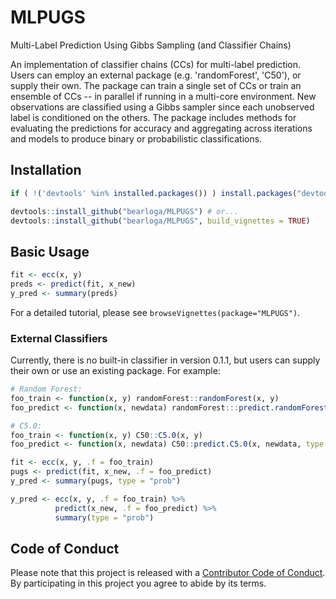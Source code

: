 # MLPUGS
Multi-Label Prediction Using Gibbs Sampling (and Classifier Chains)

An implementation of classifier chains (CCs) for multi-label prediction. Users can employ an external package (e.g. 'randomForest', 'C50'), or supply their own. The package can train a single set of CCs or train an ensemble of CCs -- in parallel if running in a multi-core environment. New observations are classified using a Gibbs sampler since each unobserved label is conditioned on the others. The package includes methods for evaluating the predictions for accuracy and aggregating across iterations and models to produce binary or probabilistic classifications.

## Installation

```R
if ( !('devtools' %in% installed.packages()) ) install.packages("devtools")

devtools::install_github("bearloga/MLPUGS") # or...
devtools::install_github("bearloga/MLPUGS", build_vignettes = TRUE)
```

## Basic Usage

```R
fit <- ecc(x, y)
preds <- predict(fit, x_new)
y_pred <- summary(preds)
```

For a detailed tutorial, please see `browseVignettes(package="MLPUGS")`.

### External Classifiers

Currently, there is no built-in classifier in version 0.1.1, but users can supply their own or use an existing package. For example:

```R
# Random Forest:
foo_train <- function(x, y) randomForest::randomForest(x, y)
foo_predict <- function(x, newdata) randomForest:::predict.randomForest(x, newdata, type = "prob")

# C5.0:
foo_train <- function(x, y) C50::C5.0(x, y)
foo_predict <- function(x, newdata) C50::predict.C5.0(x, newdata, type = "prob")

fit <- ecc(x, y, .f = foo_train)
pugs <- predict(fit, x_new, .f = foo_predict)
y_pred <- summary(pugs, type = "prob")

y_pred <- ecc(x, y, .f = foo_train) %>%
          predict(x_new, .f = foo_predict) %>%
          summary(type = "prob")
```

## Code of Conduct

Please note that this project is released with a [Contributor Code of Conduct](CONDUCT.md). By participating in this project you agree to abide by its terms.
